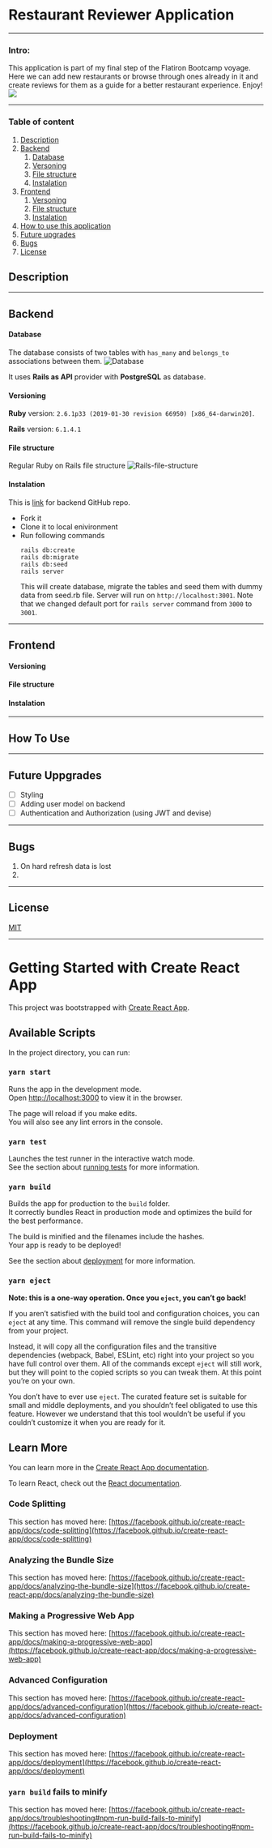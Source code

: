 # Restaurant Reviewer Application

---

### Intro:

This application is part of my final step of the Flatiron Bootcamp voyage. Here we can add new restaurants or browse through ones already in it and create reviews for them as a guide for a better restaurant experience. Enjoy!
![](https://image.shutterstock.com/image-photo/five-stars-on-dark-background-260nw-645742324.jpg)

---

### Table of content

1. [Description](#description)
2. [Backend ](#backend)
   1. [Database](####database)
   2. [Versoning](####versoning)
   3. [File structure](####file-structure)
   4. [Instalation](####instalation)
3. [Frontend](@frontend)
   1. [Versoning](####versoning)
   2. [File structure](####file-structure)
   3. [Instalation](####instalation)
5. [How to use this application](#how-to-use)
6. [Future upgrades](#future-upgrades)
7. [Bugs](#Bugs)
8. [License](#License)

## Description

---

## Backend

#### Database 
The database consists of two tables with `has_many` and `belongs_to` associations between them. 
![Database](public/Res-rec-app-database.jpeg)

It uses **Rails as API** provider with **PostgreSQL** as database. 

#### Versioning
**Ruby** version: `2.6.1p33 (2019-01-30 revision 66950) [x86_64-darwin20]`.

**Rails** version: `6.1.4.1 ` 
#### File structure
Regular Ruby on Rails file structure
![Rails-file-structure](public/Rails-app-file-structure.png)
#### Instalation
This is [link](https://github.com/zicna/res-rev-backend) for backend GitHub repo. 
- Fork it
- Clone it to local enivironment
- Run following commands
  ```
  rails db:create
  rails db:migrate
  rails db:seed
  rails server
  ```
  This will create database, migrate the tables and seed them with dummy data from seed.rb file. Server will run on `http://localhost:3001`. Note that we changed default port for `rails server` command from `3000` to `3001`.

---

## Frontend
#### Versioning
#### File structure
#### Instalation




---

## How To Use

---

## Future Uppgrades
- [ ] Styling
- [ ] Adding user model on backend
- [ ] Authentication and Authorization (using JWT and devise)

---

## Bugs
1. On hard refresh data is lost 
2. 

---

## License

[MIT](LICENSE)

---

# Getting Started with Create React App

This project was bootstrapped with [Create React App](https://github.com/facebook/create-react-app).

## Available Scripts

In the project directory, you can run:

### `yarn start`

Runs the app in the development mode.\
Open [http://localhost:3000](http://localhost:3000) to view it in the browser.

The page will reload if you make edits.\
You will also see any lint errors in the console.

### `yarn test`

Launches the test runner in the interactive watch mode.\
See the section about [running tests](https://facebook.github.io/create-react-app/docs/running-tests) for more information.

### `yarn build`

Builds the app for production to the `build` folder.\
It correctly bundles React in production mode and optimizes the build for the best performance.

The build is minified and the filenames include the hashes.\
Your app is ready to be deployed!

See the section about [deployment](https://facebook.github.io/create-react-app/docs/deployment) for more information.

### `yarn eject`

**Note: this is a one-way operation. Once you `eject`, you can’t go back!**

If you aren’t satisfied with the build tool and configuration choices, you can `eject` at any time. This command will remove the single build dependency from your project.

Instead, it will copy all the configuration files and the transitive dependencies (webpack, Babel, ESLint, etc) right into your project so you have full control over them. All of the commands except `eject` will still work, but they will point to the copied scripts so you can tweak them. At this point you’re on your own.

You don’t have to ever use `eject`. The curated feature set is suitable for small and middle deployments, and you shouldn’t feel obligated to use this feature. However we understand that this tool wouldn’t be useful if you couldn’t customize it when you are ready for it.

## Learn More

You can learn more in the [Create React App documentation](https://facebook.github.io/create-react-app/docs/getting-started).

To learn React, check out the [React documentation](https://reactjs.org/).

### Code Splitting

This section has moved here: [https://facebook.github.io/create-react-app/docs/code-splitting](https://facebook.github.io/create-react-app/docs/code-splitting)

### Analyzing the Bundle Size

This section has moved here: [https://facebook.github.io/create-react-app/docs/analyzing-the-bundle-size](https://facebook.github.io/create-react-app/docs/analyzing-the-bundle-size)

### Making a Progressive Web App

This section has moved here: [https://facebook.github.io/create-react-app/docs/making-a-progressive-web-app](https://facebook.github.io/create-react-app/docs/making-a-progressive-web-app)

### Advanced Configuration

This section has moved here: [https://facebook.github.io/create-react-app/docs/advanced-configuration](https://facebook.github.io/create-react-app/docs/advanced-configuration)

### Deployment

This section has moved here: [https://facebook.github.io/create-react-app/docs/deployment](https://facebook.github.io/create-react-app/docs/deployment)

### `yarn build` fails to minify

This section has moved here: [https://facebook.github.io/create-react-app/docs/troubleshooting#npm-run-build-fails-to-minify](https://facebook.github.io/create-react-app/docs/troubleshooting#npm-run-build-fails-to-minify)
